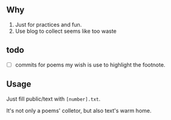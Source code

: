 ## Why

1. Just for practices and fun.
2. Use blog to collect seems like too waste

## todo

- [ ] commits for poems
  my wish is use <N> to highlight the footnote.


## Usage

Just fill public/text with `[number].txt`.

It's not only a poems' colletor, but also text's warm home.
